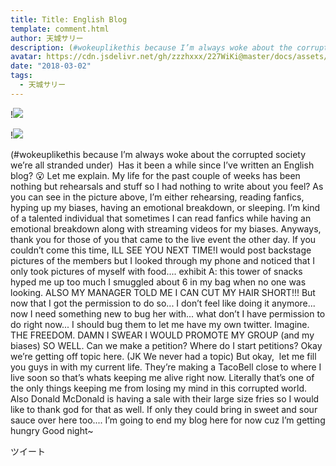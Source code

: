 ```yaml
---
title: Title: English Blog
template: comment.html
author: 天城サリー
description: (#wokeuplikethis because I’m always woke about the corrupted society we’re all stranded under)  Has it been a while since I’ve written an English blog? 😮 Let me explain. My life for the past couple...
avatar: https://cdn.jsdelivr.net/gh/zzzhxxx/227WiKi@master/docs/assets/photo/avatar/sally.jpg
date: "2018-03-02"
tags:
  - 天城サリー
---
```


!![](https://cdn.jsdelivr.net/gh/227WiKi/227WiKi-image@master/blog-image/sally-2018-03-02_1.jpg)

!![](https://cdn.jsdelivr.net/gh/227WiKi/227WiKi-image@master/blog-image/sally-2018-03-02_2.jpg)


(#wokeuplikethis because I’m always woke about the corrupted society we’re all stranded under)  Has it been a while since I’ve written an English blog? 😮 Let me explain. My life for the past couple of weeks has been nothing but rehearsals and stuff so I had nothing to write about you feel? As you can see in the picture above, I’m either rehearsing, reading fanfics, hyping up my biases, having an emotional breakdown, or sleeping. I’m kind of a talented individual that sometimes I can read fanfics while having an emotional breakdown along with streaming videos for my biases. Anyways, thank you for those of you that came to the live event the other day. If you couldn’t come this time, ILL SEE YOU NEXT TIME!I would post backstage pictures of the members but I looked through my phone and noticed that I only took pictures of myself with food.... exhibit A: this tower of snacks hyped me up too much I smuggled about 6 in my bag when no one was looking. ALSO MY MANAGER TOLD ME I CAN CUT MY HAIR SHORT!!! But now that I got the permission to do so... I don’t feel like doing it anymore... now I need something new to bug her with... what don’t I have permission to do right now... I should bug them to let me have my own twitter. Imagine. THE FREEDOM. DAMN I SWEAR I WOULD PROMOTE MY GROUP (and my biases) SO WELL. Can we make a petition? Where do I start petitions? Okay we’re getting off topic here. (JK We never had a topic) But okay,  let me fill you guys in with my current life. They’re making a TacoBell close to where I live soon so that’s whats keeping me alive right now. Literally that’s one of the only things keeping me from losing my mind in this corrupted world. Also Donald McDonald is having a sale with their large size fries so I would like to thank god for that as well. If only they could bring in sweet and sour sauce over here too.... I’m going to end my blog here for now cuz I’m getting hungry Good night~ 


ツイート




